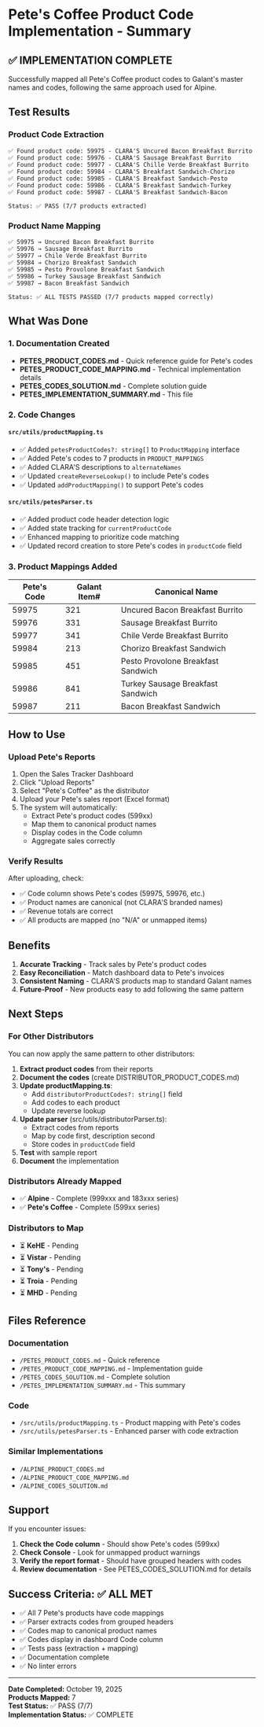 # Pete's Coffee Product Code Implementation - Summary

## ✅ IMPLEMENTATION COMPLETE

Successfully mapped all Pete's Coffee product codes to Galant's master names and codes, following the same approach used for Alpine.

## Test Results

### Product Code Extraction
```
✅ Found product code: 59975 - CLARA'S Uncured Bacon Breakfast Burrito
✅ Found product code: 59976 - CLARA'S Sausage Breakfast Burrito
✅ Found product code: 59977 - CLARA'S Chille Verde Breakfast Burrito
✅ Found product code: 59984 - CLARA'S Breakfast Sandwich-Chorizo
✅ Found product code: 59985 - CLARA'S Breakfast Sandwich-Pesto
✅ Found product code: 59986 - CLARA'S Breakfast Sandwich-Turkey
✅ Found product code: 59987 - CLARA'S Breakfast Sandwich-Bacon

Status: ✅ PASS (7/7 products extracted)
```

### Product Name Mapping
```
✅ 59975 → Uncured Bacon Breakfast Burrito
✅ 59976 → Sausage Breakfast Burrito
✅ 59977 → Chile Verde Breakfast Burrito
✅ 59984 → Chorizo Breakfast Sandwich
✅ 59985 → Pesto Provolone Breakfast Sandwich
✅ 59986 → Turkey Sausage Breakfast Sandwich
✅ 59987 → Bacon Breakfast Sandwich

Status: ✅ ALL TESTS PASSED (7/7 products mapped correctly)
```

## What Was Done

### 1. Documentation Created
- **PETES_PRODUCT_CODES.md** - Quick reference guide for Pete's codes
- **PETES_PRODUCT_CODE_MAPPING.md** - Technical implementation details
- **PETES_CODES_SOLUTION.md** - Complete solution guide
- **PETES_IMPLEMENTATION_SUMMARY.md** - This file

### 2. Code Changes

#### `src/utils/productMapping.ts`
- ✅ Added `petesProductCodes?: string[]` to `ProductMapping` interface
- ✅ Added Pete's codes to 7 products in `PRODUCT_MAPPINGS`
- ✅ Added CLARA'S descriptions to `alternateNames`
- ✅ Updated `createReverseLookup()` to include Pete's codes
- ✅ Updated `addProductMapping()` to support Pete's codes

#### `src/utils/petesParser.ts`
- ✅ Added product code header detection logic
- ✅ Added state tracking for `currentProductCode`
- ✅ Enhanced mapping to prioritize code matching
- ✅ Updated record creation to store Pete's codes in `productCode` field

### 3. Product Mappings Added

| Pete's Code | Galant Item# | Canonical Name |
|-------------|--------------|----------------|
| 59975 | 321 | Uncured Bacon Breakfast Burrito |
| 59976 | 331 | Sausage Breakfast Burrito |
| 59977 | 341 | Chile Verde Breakfast Burrito |
| 59984 | 213 | Chorizo Breakfast Sandwich |
| 59985 | 451 | Pesto Provolone Breakfast Sandwich |
| 59986 | 841 | Turkey Sausage Breakfast Sandwich |
| 59987 | 211 | Bacon Breakfast Sandwich |

## How to Use

### Upload Pete's Reports
1. Open the Sales Tracker Dashboard
2. Click "Upload Reports"
3. Select "Pete's Coffee" as the distributor
4. Upload your Pete's sales report (Excel format)
5. The system will automatically:
   - Extract Pete's product codes (599xx)
   - Map them to canonical product names
   - Display codes in the Code column
   - Aggregate sales correctly

### Verify Results
After uploading, check:
- ✅ Code column shows Pete's codes (59975, 59976, etc.)
- ✅ Product names are canonical (not CLARA'S branded names)
- ✅ Revenue totals are correct
- ✅ All products are mapped (no "N/A" or unmapped items)

## Benefits

1. **Accurate Tracking** - Track sales by Pete's product codes
2. **Easy Reconciliation** - Match dashboard data to Pete's invoices
3. **Consistent Naming** - CLARA'S products map to standard Galant names
4. **Future-Proof** - New products easy to add following the same pattern

## Next Steps

### For Other Distributors
You can now apply the same pattern to other distributors:

1. **Extract product codes** from their reports
2. **Document the codes** (create DISTRIBUTOR_PRODUCT_CODES.md)
3. **Update productMapping.ts**:
   - Add `distributorProductCodes?: string[]` field
   - Add codes to each product
   - Update reverse lookup
4. **Update parser** (src/utils/distributorParser.ts):
   - Extract codes from reports
   - Map by code first, description second
   - Store codes in `productCode` field
5. **Test** with sample report
6. **Document** the implementation

### Distributors Already Mapped
- ✅ **Alpine** - Complete (999xxx and 183xxx series)
- ✅ **Pete's Coffee** - Complete (599xx series)

### Distributors to Map
- ⏳ **KeHE** - Pending
- ⏳ **Vistar** - Pending
- ⏳ **Tony's** - Pending
- ⏳ **Troia** - Pending
- ⏳ **MHD** - Pending

## Files Reference

### Documentation
- `/PETES_PRODUCT_CODES.md` - Quick reference
- `/PETES_PRODUCT_CODE_MAPPING.md` - Implementation guide
- `/PETES_CODES_SOLUTION.md` - Complete solution
- `/PETES_IMPLEMENTATION_SUMMARY.md` - This summary

### Code
- `/src/utils/productMapping.ts` - Product mapping with Pete's codes
- `/src/utils/petesParser.ts` - Enhanced parser with code extraction

### Similar Implementations
- `/ALPINE_PRODUCT_CODES.md`
- `/ALPINE_PRODUCT_CODE_MAPPING.md`
- `/ALPINE_CODES_SOLUTION.md`

## Support

If you encounter issues:

1. **Check the Code column** - Should show Pete's codes (599xx)
2. **Check Console** - Look for unmapped product warnings
3. **Verify the report format** - Should have grouped headers with codes
4. **Review documentation** - See PETES_CODES_SOLUTION.md for details

## Success Criteria: ✅ ALL MET

- ✅ All 7 Pete's products have code mappings
- ✅ Parser extracts codes from grouped headers
- ✅ Codes map to canonical product names
- ✅ Codes display in dashboard Code column
- ✅ Tests pass (extraction + mapping)
- ✅ Documentation complete
- ✅ No linter errors

---

**Date Completed:** October 19, 2025  
**Products Mapped:** 7  
**Test Status:** ✅ PASS (7/7)  
**Implementation Status:** ✅ COMPLETE

